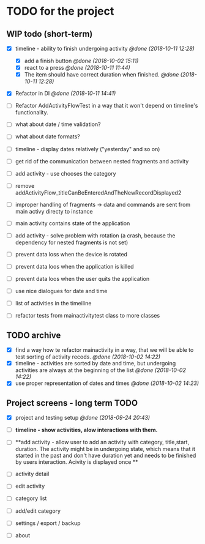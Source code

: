 # TODO for the project


## WIP todo (short-term)


- [X] timeline - ability to finish undergoing activity _@done (2018-10-11 12:28)_
    - [X] add a finish button _@done (2018-10-02 15:11)_
    - [X] react to a press _@done (2018-10-11 11:44)_
    - [X] The item should have correct duration when finished. _@done (2018-10-11 12:28)_
- [X] Refactor in DI  _@done (2018-10-11 14:41)_
- [ ] Refactor AddActivityFlowTest in a way that it won't depend on timeline's functionality.

- [ ] what about date / time validation?
- [ ] what about date formats?
- [ ] timeline - display dates relatively ("yesterday" and so on)
- [ ] get rid of the communication between nested fragments and activity
- [ ] add activity - use chooses the category
- [ ] remove addActivityFlow_titleCanBeEnteredAndTheNewRecordDisplayed2
- [ ] improper handling of fragments -> data and commands are sent from main activy directy to instance
- [ ] main activity contains state of the application
- [ ] add activity -  solve problem with rotation (a crash, because the dependency for nested fragments is not set)
- [ ] prevent data loss when the device is rotated
- [ ] prevent data loos when the application is killed
- [ ] prevent data loos when the user quits the application
- [ ] use nice dialogues for date and time
- [ ] list of activities in the timeiline
- [ ] refactor tests from mainactivitytest class to more classes

## TODO archive


- [X] find a way how te refactor mainactivity in a way, that we will be able to test sorting of activity recods. _@done (2018-10-02 14:22)_
- [X] timeline - activities are sorted by date and time, but undergoing activities are always at the beginning of the list _@done (2018-10-02 14:22)_
- [X] use proper representation of dates and times _@done (2018-10-02 14:23)_

## Project screens - long term TODO

- [X] project and testing setup _@done (2018-09-24 20:43)_

- [ ] **timeline - show activities, alow interactions with them.**
- [ ] **add activity - allow user to add an activity with category, title,start, duration. The activity might be in undergoing state, which means that it started in the past and don't have duration yet and needs to be finished by users interaction. Acivity is displayed once **

- [ ] activity detail
- [ ] edit activity
- [ ] category list
- [ ] add/edit category
- [ ] settings / export / backup
- [ ] about


